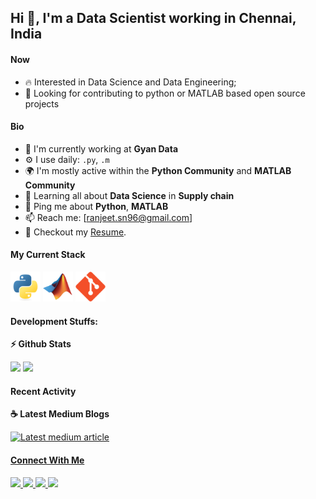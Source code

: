 ## Hi 👋, I'm a Data Scientist working in Chennai, India

#### Now

- :fire: Interested in Data Science and Data Engineering;
- :calendar: Looking for contributing to python or MATLAB based open source projects 

#### Bio

- 🏢 I'm currently working at **Gyan Data**
- ⚙️ I use daily: `.py`, `.m`
- 🌍 I'm mostly active within the **Python Community** and **MATLAB Community**
- 🌱 Learning all about **Data Science** in **Supply chain**
- 💬 Ping me about **Python**, **MATLAB**
- 📫 Reach me: [ranjeet.sn96@gmail.com]
- 📝 Checkout my [Resume](CV_20_11_22.pdf).

#### My Current Stack

<img height="48" src="python-original.svg" alt="python"> <img height="48" src="matlab-org.png" alt="MATLAB"> <img height="48" src="git-original.svg" alt="github"> 

#### Development Stuffs:

<b>⚡ Github Stats</b>
<p float="left">
<img height="180em" src="https://github-readme-stats.vercel.app/api?username=ranjeetsn&show_icons=true&hide_border=true&&count_private=true&include_all_commits=true" /> 
<img height="180em" src="https://github-readme-stats.vercel.app/api/top-langs/?username=ranjeetsn&show_icons=true&hide_border=true&layout=compact&langs_count=8"/>
</p>

#### Recent Activity

<p><b> &#9749; Latest Medium Blogs</b></p>

<a target="_blank" href="https://github-readme-medium-recent-article.vercel.app/medium/@sudiptob2/0"><img src="https://github-readme-medium-recent-article.vercel.app/medium/@sudiptob2/0" alt="Latest medium article">

#### Connect With Me

<p left="center">
<a href="https://twitter.com/RanjeetNagarka2">
  <img src="https://img.shields.io/badge/twitter-%231DA1F2.svg?&style=for-the-badge&logo=twitter&logoColor=white" height=25>
</a> 
<a href="https://www.linkedin.com/in/sudiptob2/">
  <img src="https://img.shields.io/badge/linkedin-%230077B5.svg?&style=for-the-badge&logo=linkedin&logoColor=white" height=25>
</a> 
<a href="https://medium.com/@sudiptob2">
  <img src="https://img.shields.io/badge/Medium-12100E?style=for-the-badge&logo=medium&logoColor=white" height=25>
</a>
<a href="mailto:ranjeet.sn96@gmail.com">
  <img src="	https://img.shields.io/badge/Gmail-D14836?style=for-the-badge&logo=gmail&logoColor=white" height=25>
</a>
</p>

